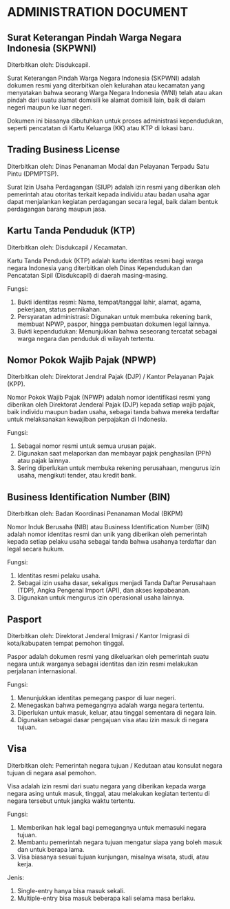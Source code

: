 # ADMINISTRATION DOCUMENT

## Surat Keterangan Pindah Warga Negara Indonesia (SKPWNI)

Diterbitkan oleh: Disdukcapil.

Surat Keterangan Pindah Warga Negara Indonesia (SKPWNI) adalah dokumen resmi yang diterbitkan oleh kelurahan atau kecamatan yang menyatakan bahwa seorang Warga Negara Indonesia (WNI) telah atau akan pindah dari suatu alamat domisili ke alamat domisili lain, baik di dalam negeri maupun ke luar negeri.

Dokumen ini biasanya dibutuhkan untuk proses administrasi kependudukan, seperti pencatatan di Kartu Keluarga (KK) atau KTP di lokasi baru.

## Trading Business License

Diterbitkan oleh: Dinas Penanaman Modal dan Pelayanan Terpadu Satu Pintu (DPMPTSP).

Surat Izin Usaha Perdagangan (SIUP) adalah izin resmi yang diberikan oleh pemerintah atau otoritas terkait kepada individu atau badan usaha agar dapat menjalankan kegiatan perdagangan secara legal, baik dalam bentuk perdagangan barang maupun jasa.

## Kartu Tanda Penduduk (KTP)

Diterbitkan oleh: Disdukcapil / Kecamatan.

Kartu Tanda Penduduk (KTP) adalah kartu identitas resmi bagi warga negara Indonesia yang diterbitkan oleh Dinas Kependudukan dan Pencatatan Sipil (Disdukcapil) di daerah masing-masing.

Fungsi:

1. Bukti identitas resmi: Nama, tempat/tanggal lahir, alamat, agama, pekerjaan, status pernikahan.
2. Persyaratan administrasi: Digunakan untuk membuka rekening bank, membuat NPWP, paspor, hingga pembuatan dokumen legal lainnya.
3. Bukti kependudukan: Menunjukkan bahwa seseorang tercatat sebagai warga negara dan penduduk di wilayah tertentu.

## Nomor Pokok Wajib Pajak (NPWP)

Diterbitkan oleh: Direktorat Jendral Pajak (DJP) / Kantor Pelayanan Pajak (KPP).

Nomor Pokok Wajib Pajak (NPWP) adalah nomor identifikasi resmi yang diberikan oleh Direktorat Jenderal Pajak (DJP) kepada setiap wajib pajak, baik individu maupun badan usaha, sebagai tanda bahwa mereka terdaftar untuk melaksanakan kewajiban perpajakan di Indonesia.

Fungsi:

1. Sebagai nomor resmi untuk semua urusan pajak.
2. Digunakan saat melaporkan dan membayar pajak penghasilan (PPh) atau pajak lainnya.
3. Sering diperlukan untuk membuka rekening perusahaan, mengurus izin usaha, mengikuti tender, atau kredit bank.

## Business Identification Number (BIN)

Diterbitkan oleh: Badan Koordinasi Penanaman Modal (BKPM)

Nomor Induk Berusaha (NIB) atau Business Identification Number (BIN) adalah nomor identitas resmi dan unik yang diberikan oleh pemerintah kepada setiap pelaku usaha sebagai tanda bahwa usahanya terdaftar dan legal secara hukum.

Fungsi:

1. Identitas resmi pelaku usaha.
2. Sebagai izin usaha dasar, sekaligus menjadi Tanda Daftar Perusahaan (TDP), Angka Pengenal Import (API), dan akses kepabeanan.
3. Digunakan untuk mengurus izin operasional usaha lainnya.

## Pasport

Diterbitkan oleh: Direktorat Jenderal Imigrasi / Kantor Imigrasi di kota/kabupaten tempat pemohon tinggal.

Paspor adalah dokumen resmi yang dikeluarkan oleh pemerintah suatu negara untuk warganya sebagai identitas dan izin resmi melakukan perjalanan internasional.

Fungsi:

1. Menunjukkan identitas pemegang paspor di luar negeri.
2. Menegaskan bahwa pemegangnya adalah warga negara tertentu.
3. Diperlukan untuk masuk, keluar, atau tinggal sementara di negara lain.
4. Digunakan sebagai dasar pengajuan visa atau izin masuk di negara tujuan.

## Visa

Diterbitkan oleh: Pemerintah negara tujuan / Kedutaan atau konsulat negara tujuan di negara asal pemohon.

Visa adalah izin resmi dari suatu negara yang diberikan kepada warga negara asing untuk masuk, tinggal, atau melakukan kegiatan tertentu di negara tersebut untuk jangka waktu tertentu.

Fungsi:

1. Memberikan hak legal bagi pemegangnya untuk memasuki negara tujuan.
2. Membantu pemerintah negara tujuan mengatur siapa yang boleh masuk dan untuk berapa lama.
3. Visa biasanya sesuai tujuan kunjungan, misalnya wisata, studi, atau kerja.

Jenis:

1. Single-entry hanya bisa masuk sekali.
2. Multiple-entry bisa masuk beberapa kali selama masa berlaku.